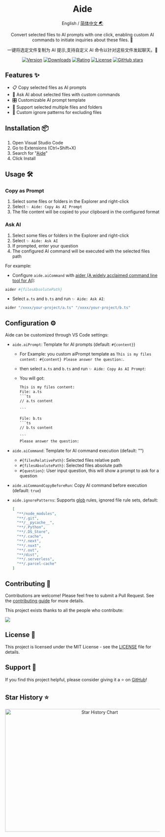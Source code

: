<div align="center">

<h1 align="center">Aide</h1>

English / [简体中文 🌏](https://github.com/nicepkg/aide/tree/master/README_CN.md)

Convert selected files to AI prompts with one click, enabling custom AI commands to initiate inquiries about these files. 🚀

一键将选定文件复制为 AI 提示,支持自定义 AI 命令以针对这些文件发起聊天。🚀

[![Version](https://img.shields.io/visual-studio-marketplace/v/nicepkg.aide-pro)](https://marketplace.visualstudio.com/items?itemName=nicepkg.aide-pro)
[![Downloads](https://img.shields.io/visual-studio-marketplace/d/nicepkg.aide-pro)](https://marketplace.visualstudio.com/items?itemName=nicepkg.aide-pro)
[![Rating](https://img.shields.io/visual-studio-marketplace/r/nicepkg.aide-pro)](https://marketplace.visualstudio.com/items?itemName=nicepkg.aide-pro)
[![License](https://img.shields.io/github/license/nicepkg/aide)](https://github.com/nicepkg/aide/blob/master/LICENSE)
[![GitHub stars](https://img.shields.io/github/stars/nicepkg/aide)](https://github.com/nicepkg/aide)

</div>

## Features ✨

- 📋 Copy selected files as AI prompts
- 💬 Ask AI about selected files with custom commands
- 🎛 Customizable AI prompt template
- 📁 Support selected multiple files and folders
- 🚫 Custom ignore patterns for excluding files

## Installation 📦

1. Open Visual Studio Code
2. Go to Extensions (Ctrl+Shift+X)
3. Search for "[Aide](https://marketplace.visualstudio.com/items?itemName=nicepkg.aide-pro)"
4. Click Install

## Usage 🛠

### Copy as Prompt

1. Select some files or folders in the Explorer and right-click
2. Select `✨ Aide: Copy As AI Prompt`
3. The file content will be copied to your clipboard in the configured format

### Ask AI

1. Select some files or folders in the Explorer and right-click
2. Select `✨ Aide: Ask AI`
3. If prompted, enter your question
4. The configured AI command will be executed with the selected files path

For example:

- Configure `aide.aiCommand` with [aider (A widely acclaimed command line tool for AI)](https://github.com/paul-gauthier/aider):

```bash
aider #{filesAbsolutePath}
```

- Select `a.ts` and `b.ts` and run `✨ Aide: Ask AI`:

```bash
aider "/xxxx/your-project/a.ts" "/xxxx/your-project/b.ts"
```

## Configuration ⚙️

Aide can be customized through VS Code settings:

- `aide.aiPrompt`: Template for AI prompts (default: `#{content}`)

  - For Example: you custom aiPrompt template as `This is my files content: #{content} Please answer the question:`.
  - then select `a.ts` and `b.ts` and run `✨ Aide: Copy As AI Prompt`:
  - You will got:

    ````txt
    This is my files content:
    File: a.ts
    ```ts
    // a.ts content

    ```

    File: b.ts
    ```ts
    // b.ts content

    ```
    Please answer the question:
    ````

- `aide.aiCommand`: Template for AI command execution (default: "")

  - `#{filesRelativePath}`: Selected files relative path
  - `#{filesAbsolutePath}`: Selected files absolute path
  - `#{question}`: User input question, this will show a prompt to ask for a question

- `aide.aiCommandCopyBeforeRun`: Copy AI command before execution (default: `true`)
- `aide.ignorePatterns`: Supports [glob](https://github.com/isaacs/node-glob) rules, ignored file rule sets, default:
  ```json
  [
    "**/node_modules",
    "**/.git",
    "**/__pycache__",
    "**/.Python",
    "**/.DS_Store",
    "**/.cache",
    "**/.next",
    "**/.nuxt",
    "**/.out",
    "**/dist",
    "**/.serverless",
    "**/.parcel-cache"
  ]
  ```

## Contributing 🤝

Contributions are welcome! Please feel free to submit a Pull Request. See the [contributing guide](CONTRIBUTING.md) for more details.

This project exists thanks to all the people who contribute:

<a href="https://github.com/nicepkg/aide/graphs/contributors">
  <img src="https://contrib.rocks/image?repo=nicepkg/aide" />
</a>

## License 📄

This project is licensed under the MIT License - see the [LICENSE](LICENSE) file for details.

## Support 💖

If you find this project helpful, please consider giving it a ⭐️ on [GitHub](https://github.com/nicepkg/aide)!

## Star History ⭐

<div align="center">

<img src="https://api.star-history.com/svg?repos=nicepkg/smart-web&type=Date" width="600" height="400" alt="Star History Chart" valign="middle">

</div>
